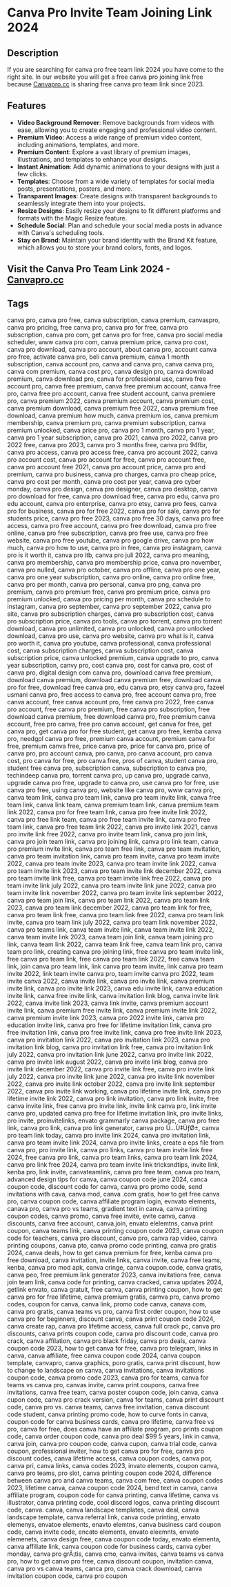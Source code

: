# Canva Pro Invite Team Joining Link 2024

<h2 tabindex="-1" class="heading-element" dir="auto">Description</h2>

If you are searching for canva pro free team link 2024 you have come to the right site. In our website you will get a free canva pro joining link free because <a href="https://canvapro.cc">Canvapro.cc</a> is sharing free canva pro team link since 2023.

<h2 tabindex="-1" class="heading-element" dir="auto">Features</h2>

<ul class="list-disc list-inside space-y-3 mb-4">
						<li>
						<strong data-index="41">Video Background Remover</strong>: Remove backgrounds from videos with ease, allowing you to create engaging and professional video content.
						</li>
						<li>
						<strong data-index="42">Premium Video</strong>: Access a wide range of premium video content, including animations, templates, and more.
						</li>
						<li>
						<strong data-index="43">Premium Content</strong>: Explore a vast library of premium images, illustrations, and templates to enhance your designs.
						</li>
						<li>
						<strong data-index="44">Instant Animation</strong>: Add dynamic animations to your designs with just a few clicks.
						</li>
						<li>
						<strong data-index="45">Templates</strong>: Choose from a wide variety of templates for social media posts, presentations, posters, and more.
						</li>
						<li>
						<strong data-index="46">Transparent Images</strong>: Create designs with transparent backgrounds to seamlessly integrate them into your projects.
						</li>
						<li>
						<strong data-index="47">Resize Designs</strong>: Easily resize your designs to fit different platforms and formats with the Magic Resize feature.
						</li>
						<li>
						<strong data-index="48">Schedule Social</strong>: Plan and schedule your social media posts in advance with Canva's scheduling tools.
						</li>
						<li>
						<strong data-index="49">Stay on Brand</strong>: Maintain your brand identity with the Brand Kit feature, which allows you to store your brand colors, fonts, and logos.
						</li>
</ul>

<h2 tabindex="-1" class="heading-element" dir="auto">Visit the Canva Pro Team Link 2024 - <a href="https://canvapro.cc">Canvapro.cc</a></h2>

<h2 tabindex="-1" class="heading-element" dir="auto">Tags</h2>

<p>canva pro, canva pro free, canva subscription, canva premium, canvaspro, canva pro pricing, free canva pro, canva pro for free, canva pro subscription, canva pro com, get canva pro for free, canva pro social media scheduler, www canva pro com, canva premium price, canva pro cost, canva pro download, canva pro account, about canva pro, account canva pro free, activate canva pro, beli canva premium, canva 1 month subscription, canva account pro, canva and canva pro, canva canva pro, canva com premium, canva cost pro, canva design pro, canva download premium, canva download pro, canva for professional use, canva free account pro, canva free premium, canva free premium account, canva free pro, canva free pro account, canva free student account, canva premiere pro, canva premium 2022, canva premium account, canva premium cost, canva premium download, canva premium free 2022, canva premium free download, canva premium how much, canva premium ios, canva premium membership, canva premium pro, canva premium subscription, canva premium unlocked, canva price pro, canva pro 1 month, canva pro 1 year, canva pro 1 year subscription, canva pro 2021, canva pro 2022, canva pro 2022 free, canva pro 2023, canva pro 3 months free, canva pro 94fbr, canva pro access, canva pro access free, canva pro account 2022, canva pro account cost, canva pro account for free, canva pro account free, canva pro account free 2021, canva pro account price, canva pro and premium, canva pro business, canva pro charges, canva pro cheap price, canva pro cost per month, canva pro cost per year, canva pro cyber monday, canva pro design, canva pro designer, canva pro desktop, canva pro download for free, canva pro download free, canva pro edu, canva pro edu account, canva pro enterprise, canva pro etsy, canva pro fees, canva pro for business, canva pro for free 2022, canva pro for sale, canva pro for students price, canva pro free 2023, canva pro free 30 days, canva pro free access, canva pro free account, canva pro free download, canva pro free online, canva pro free subscription, canva pro free use, canva pro free website, canva pro free youtube, canva pro google drive, canva pro how much, canva pro how to use, canva pro in free, canva pro instagram, canva pro is it worth it, canva pro itb, canva pro juli 2022, canva pro meaning, canva pro membership, canva pro membership price, canva pro november, canva pro nulled, canva pro october, canva pro offline, canva pro one year, canva pro one year subscription, canva pro online, canva pro online free, canva pro per month, canva pro personal, canva pro png, canva pro premium, canva pro premium free, canva pro premium price, canva pro premium unlocked, canva pro pricing per month, canva pro schedule to instagram, canva pro september, canva pro september 2022, canva pro site, canva pro subscription charges, canva pro subscription cost, canva pro subscription price, canva pro tools, canva pro torrent, canva pro torrent download, canva pro unlimited, canva pro unlocked, canva pro unlocked download, canva pro use, canva pro website, canva pro what is it, canva pro worth it, canva pro youtube, canva professional, canva professional cost, canva subscription charges, canva subscription cost, canva subscription price, canva unlocked premium, canva upgrade to pro, canva year subscription, canvy pro, cost canva pro, cost for canva pro, cost of canva pro, digital design com canva pro, download canva free premium, download canva premium, download canva premium free, download canva pro for free, download free canva pro, edu canva pro, etsy canva pro, fazeel usmani canva pro, free access to canva pro, free account canva pro, free canva account, free canva account pro, free canva pro 2022, free canva pro account, free canva pro premium, free canva pro subscription, free download canva premium, free download canva pro, free premium canva account, free pro canva, free pro canva account, get canva for free, get canva pro, get canva pro for free student, get canva pro free, kemba canva pro, needgpl canva pro free, premium canva account, premium canva for free, premium canva free, price canva pro, price for canva pro, price of canva pro, pro account canva, pro canva, pro canva account, pro canva cost, pro canva for free, pro canva free, pros of canva, student canva pro, student free canva pro, subscription canva, subscription to canva pro, techindeep canva pro, torrent canva pro, up canva pro, upgrade canva, upgrade canva pro free, upgrade to canva pro, use canva pro for free, use canva pro free, using canva pro, website like canva pro, www canva pro, canva team link, canva pro team link, canva pro team invite link, canva free team link, canva link team, canva premium team link, canva premium team link 2022, canva pro for free team link, canva pro free invite link 2022, canva pro free link team, canva pro free team invite link, canva pro free team link, canva pro free team link 2022, canva pro invite link 2021, canva pro invite link free 2022, canva pro invite team link, canva pro join link, canva pro join team link, canva pro joining link, canva pro link team, canva pro premium invite link, canva pro team free link, canva pro team invitation, canva pro team invitation link, canva pro team invite, canva pro team invite 2022, canva pro team invite 2023, canva pro team invite link 2022, canva pro team invite link 2023, canva pro team invite link december 2022, canva pro team invite link free, canva pro team invite link free 2022, canva pro team invite link july 2022, canva pro team invite link june 2022, canva pro team invite link november 2022, canva pro team invite link september 2022, canva pro team join link, canva pro team link 2022, canva pro team link 2023, canva pro team link december 2022, canva pro team link for free, canva pro team link free, canva pro team link free 2022, canva pro team link invite, canva pro team link july 2022, canva pro team link november 2022, canva pro teams link, canva team invite link, canva team invite link 2022, canva team invite link 2023, canva team join link, canva team joining pro link, canva team link 2022, canva team link free, canva team link pro, canva team pro link, creating canva pro joining link, free canva pro team invite link, free canva pro team link, free canva pro team link 2022, free canva team link, join canva pro team link, link canva pro team invite, link canva pro team invite 2022, link team invite canva pro, team invite canva pro 2022, team invite canva 2022, canva invite link, canva pro invite link, canva premium invite link, canva pro invite link 2023, canva edu invite link, canva education invite link, canva free invite link, canva invitation link blog, canva invite link 2022, canva invite link 2023, canva link invite, canva premium account invite link, canva premium free invite link, canva premium invite link 2022, canva premium invite link 2023, canva pro 2022 invite link, canva pro education invite link, canva pro free for lifetime invitation link, canva pro free invitation link, canva pro free invite link, canva pro free invite link 2023, canva pro invitation link 2022, canva pro invitation link 2023, canva pro invitation link blog, canva pro invitation link free, canva pro invitation link july 2022, canva pro invitation link june 2022, canva pro invite link 2022, canva pro invite link august 2022, canva pro invite link blog, canva pro invite link december 2022, canva pro invite link free, canva pro invite link july 2022, canva pro invite link june 2022, canva pro invite link november 2022, canva pro invite link october 2022, canva pro invite link september 2022, canva pro invite link working, canva pro lifetime invite link, canva pro lifetime invite link 2022, canva pro link invitation, canva pro link invite, free canva invite link, free canva pro invite link, invite link canva pro, link invite canva pro, updated canva pro free for lifetime invitation link, pro invite links, pro invite, proinvitelinks, envato grammarly canva package, canva pro free link, canva pro link, canva pro link generator, canva pro Ù…Ù‡ÙƒØ±, canva pro team link today, canva pro invite link 2024, canva pro invitation link, canva pro team invite link 2024, canva pro invite links, create a eps file from canva pro, pro invite link, canva pro links, canva pro team invite link free 2024, free canva pro link, canva pro team links, canva pro team link 2024, canva pro link free 2024, canva pro team invite link tricksndtips, invite link, kenba pro, link invite, canvateamlink, canva pro free team, canva pro team, advanced design tips for canva, canva coupon code june 2024, canca coupon code, discount code for canva, canva pro promo code, send invitations with cava, canva mod, canva .com gratis, how to get free canva pro, canva coupon code, canva affiliate program login, evnvato elements, canava pro, canva pro vs teams, gradient text in canva, canva printing coupon codes, canva promo, canva free invite, evite canva, canva discounts, canva free account, canva.join, envato elelemtns, canva print coupon, canva teams link, canva printing coupon code 2023, canva coupon code for teachers, canva pro discount, canvo pro, canva rap video, canva printing coupons, canva pto, canva promo code printing, canva pro gratis 2024, canva deals, how to get canva premium for free, kenba canva pro free download, canva invitation, invite links, canva invite, canva free teams, kenba, canva pro mod apk, canva cringe, canva coupon.code, canva gratis, canva peo, free premium link generator 2023, canva invitations free, canva join team link, canva code for printing, canva cracked, canva updates 2024, getlink envato, canva gratuit, free canva, canva printing coupon, how to get canva pro for free lifetime, canva premium gratis, camva pro, canva promo codes, coupon for canva, canva link, promo code canva, canava com, canva pro gratis, canva teams vs pro, canva first order coupon, how to use canva pro for beginners, discount canva, canva print coupon code 2024, canva create rap, canva pro lifetime access, canva full crack pc, canva pro discounts, canva prints coupon code, canva pro discount code, canva pro crack, canva affilation, canva pro black friday, canva pro deals, canva coupon code 2023, how to get canva for free, canva pro telegram, links in canva, canva affiliate, free canva coupon code 2024, canva coupon template, canvapro, canva graphics, poro gratis, canva print discount, how to change to landscape on canva, canva invitations, canva invitations coupon code, canva promo code 2023, canva pro for teams, canva for teams vs canva pro, canvas invite, canva print coupons, canva free invitations, canva free team, canva poster coupon code, join canva, canva cupon code, canva pro crack version, canva for teams, canva print discount code, canva pro vs. canva teams, canva free invitation, canva discount code student, canva printing promo code, how to curve fonts in canva, coupon code for canva business cards, canva pro lifetime, canva free vs pro, canva for free, does canva have an affiliate program, pro prints coupon code, canva order coupon code, canva pro deal $99 5 years, link in canva, canva join, canva pro coupon code, canva cupon, canva trial code, canva coupon, professional inviter, how to get canva pro for free, canva pro discount codes, canva lifetime access, canva coupon codes, canva por, canva pri, canva links, canva codes 2023, invato elements, coupon canva, canva pro teams, pro slot, canva printing coupon code 2024, difference between canva pro and canva teams, canva com free, canva coupon codes 2023, lifetime canva, canva coupon code 2024, bend text in canva, canva affiliate program, coupon code for canva printing, canva lifetime, canva vs illustrator, canva printing code, cool discord logos, canva printing discount code, canva. canva, canva landscape templates, canva deal, canva landscape template, canva referral link, canva code printing, envato elemenys, envatoe elements, enavto elemtns, canva business card coupon code, canva invite code, encato elements, envato eleemnts, envato elemenets, canva design free, canva coupon code today, envato elementa, canva affiliate link, canva coupon code for business cards, canva cyber monday, canva pro grÃ¡tis, canva cmo, canva invites, canva teams vs canva pro, how to get canvo pro free, canva discount coupon, invitation canva, canva pro vs canva teams, canca pro, canva crack download, canva invitation coupon code, canva pro coupon</p>
